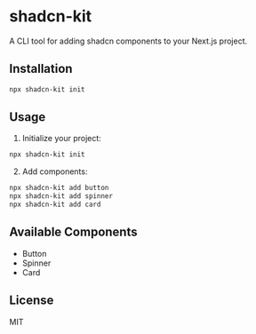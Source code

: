 # shadcn-kit

A CLI tool for adding shadcn components to your Next.js project.

## Installation

```bash
npx shadcn-kit init
```

## Usage

1. Initialize your project:
```bash
npx shadcn-kit init
```

2. Add components:
```bash
npx shadcn-kit add button
npx shadcn-kit add spinner
npx shadcn-kit add card
```

## Available Components

- Button
- Spinner
- Card

## License

MIT